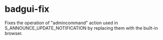 # badgui-fix

Fixes the operation of "admincommand" action used in S_ANNOUNCE_UPDATE_NOTIFICATION by replacing them with the built-in browser.
